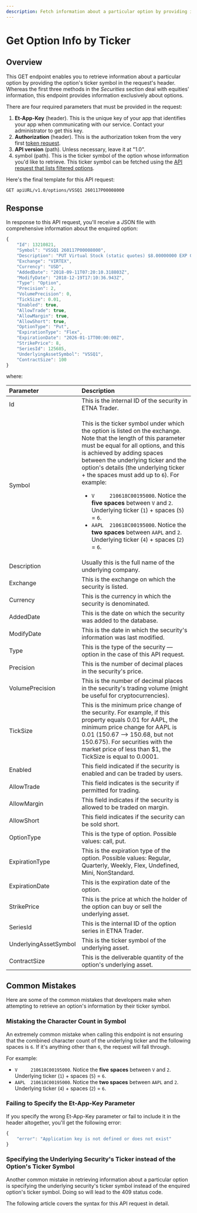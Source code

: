 ```yaml
---
description: Fetch information about a particular option by providing its ticker symbol
---
```


# Get Option Info by Ticker

## Overview

This GET endpoint enables you to retrieve information about a particular option by providing the option's ticker symbol in the request's header. Whereas the first three methods in the _Securities_ section deal with equities' information, this endpoint provides information exclusively about options.

There are four required parameters that must be provided in the request:

1. **Et-App-Key** \(header\). This is the unique key of your app that identifies your app when communicating with our service. Contact your administrator to get this key.
2. **Authorization** \(header\). This is the authorization token from the very first [token request](../../authentication/requesting-tokens/).
3. **API version** \(path\). Unless necessary, leave it at "1.0".
4. symbol \(path\). This is the ticker symbol of the option whose information you'd like to retrieve. This ticker symbol can be fetched using the [API request that lists filtered options](../get-filtered-options/).

Here's the final template for this API request:

```text
GET apiURL/v1.0/options/VSSQ1 260117P00008000
```

## Response

In response to this API request, you'll receive a JSON file with comprehensive information about the enquired option:

```javascript
{
    "Id": 13210821,
    "Symbol": "VSSQ1 260117P00008000",
    "Description": "PUT Virtual Stock (static quotes) $8.00000000 EXP 01/17/26",
    "Exchange": "VIRTEX",
    "Currency": "USD",
    "AddedDate": "2018-09-11T07:20:10.318803Z",
    "ModifyDate": "2018-12-19T17:10:36.943Z",
    "Type": "Option",
    "Precision": 2,
    "VolumePrecision": 0,
    "TickSize": 0.01,
    "Enabled": true,
    "AllowTrade": true,
    "AllowMargin": true,
    "AllowShort": true,
    "OptionType": "Put",
    "ExpirationType": "Flex",
    "ExpirationDate": "2026-01-17T00:00:00Z",
    "StrikePrice": 8,
    "SeriesId": 125685,
    "UnderlyingAssetSymbol": "VSSQ1",
    "ContractSize": 100
}
```

where:

<table>
  <thead>
    <tr>
      <th style="text-align:left">Parameter</th>
      <th style="text-align:left">Description</th>
    </tr>
  </thead>
  <tbody>
    <tr>
      <td style="text-align:left">Id</td>
      <td style="text-align:left">This is the internal ID of the security in ETNA Trader.</td>
    </tr>
    <tr>
      <td style="text-align:left">Symbol</td>
      <td style="text-align:left">
        <p>This is the ticker symbol under which the option is listed on the exchange.
          Note that the length of this parameter must be equal for all options, and
          this is achieved by adding spaces between the underlying ticker and the
          option&apos;s details (the underlying ticker + the spaces must add up to <code>6</code>).
          For example:</p>
        <ul>
          <li><code>V     210618C00195000</code>. Notice the <b>five</b>  <b>spaces</b> between <code>V</code> and <code>2</code>.
            Underlying ticker (<code>1</code>) + spaces (<code>5</code>) = <code>6</code>.</li>
          <li><code>AAPL  210618C00195000</code>. Notice the <b>two spaces</b> between <code>AAPL</code> and <code>2</code>.
            Underlying ticker (<code>4</code>) + spaces (<code>2</code>) = <code>6</code>.</li>
        </ul>
      </td>
    </tr>
    <tr>
      <td style="text-align:left">Description</td>
      <td style="text-align:left">Usually this is the full name of the underlying company.</td>
    </tr>
    <tr>
      <td style="text-align:left">Exchange</td>
      <td style="text-align:left">This is the exchange on which the security is listed.</td>
    </tr>
    <tr>
      <td style="text-align:left">Currency</td>
      <td style="text-align:left">This is the currency in which the security is denominated.</td>
    </tr>
    <tr>
      <td style="text-align:left">AddedDate</td>
      <td style="text-align:left">This is the date on which the security was added to the database.</td>
    </tr>
    <tr>
      <td style="text-align:left">ModifyDate</td>
      <td style="text-align:left">This is the date in which the security&apos;s information was last modified.</td>
    </tr>
    <tr>
      <td style="text-align:left">Type</td>
      <td style="text-align:left">This is the type of the security &#x2014; option in the case of this API
        request.</td>
    </tr>
    <tr>
      <td style="text-align:left">Precision</td>
      <td style="text-align:left">This is the number of decimal places in the security&apos;s price.</td>
    </tr>
    <tr>
      <td style="text-align:left">VolumePrecision</td>
      <td style="text-align:left">This is the number of decimal places in the security&apos;s trading volume
        (might be useful for cryptocurrencies).</td>
    </tr>
    <tr>
      <td style="text-align:left">TickSize</td>
      <td style="text-align:left">This is the minimum price change of the security. For example, if this
        property equals 0.01 for AAPL, the minimum price change for AAPL is 0.01
        (150.67 &#x2014;&gt; 150.68, but not 150.675). For securities with the
        market price of less than $1, the TickSize is equal to 0.0001.</td>
    </tr>
    <tr>
      <td style="text-align:left">Enabled</td>
      <td style="text-align:left">This field indicated if the security is enabled and can be traded by users.</td>
    </tr>
    <tr>
      <td style="text-align:left">AllowTrade</td>
      <td style="text-align:left">This field indicates is the security if permitted for trading.</td>
    </tr>
    <tr>
      <td style="text-align:left">AllowMargin</td>
      <td style="text-align:left">This field indicates if the security is allowed to be traded on margin.</td>
    </tr>
    <tr>
      <td style="text-align:left">AllowShort</td>
      <td style="text-align:left">This field indicates if the security can be sold short.</td>
    </tr>
    <tr>
      <td style="text-align:left">OptionType</td>
      <td style="text-align:left">This is the type of option. Possible values: call, put.</td>
    </tr>
    <tr>
      <td style="text-align:left">ExpirationType</td>
      <td style="text-align:left">This is the expiration type of the option. Possible values: Regular, Quarterly,
        Weekly, Flex, Undefined, Mini, NonStandard.</td>
    </tr>
    <tr>
      <td style="text-align:left">ExpirationDate</td>
      <td style="text-align:left">This is the expiration date of the option.</td>
    </tr>
    <tr>
      <td style="text-align:left">StrikePrice</td>
      <td style="text-align:left">This is the price at which the holder of the option can buy or sell the
        underlying asset.</td>
    </tr>
    <tr>
      <td style="text-align:left">SeriesId</td>
      <td style="text-align:left">This is the internal ID of the option series in ETNA Trader.</td>
    </tr>
    <tr>
      <td style="text-align:left">UnderlyingAssetSymbol</td>
      <td style="text-align:left">This is the ticker symbol of the underlying asset.</td>
    </tr>
    <tr>
      <td style="text-align:left">ContractSize</td>
      <td style="text-align:left">This is the deliverable quantity of the option&apos;s underlying asset.</td>
    </tr>
  </tbody>
</table>

## Common Mistakes

Here are some of the common mistakes that developers make when attempting to retrieve an option's information by their ticker symbol.

### Mistaking the Character Count in Symbol

An extremely common mistake when calling this endpoint is not ensuring that the combined character count of the underlying ticker and the following spaces is `6`. If it's anything other than `6`, the request will fall through.

For example:

* `V     210618C00195000`. Notice the **five** **spaces** between `V` and `2`. Underlying ticker \(`1`\) + spaces \(`5`\) = `6`.
* `AAPL  210618C00195000`. Notice the **two spaces** between `AAPL` and `2`. Underlying ticker \(`4`\) + spaces \(`2`\) = `6`.

### Failing to Specify the Et-App-Key Parameter

If you specify the wrong Et-App-Key parameter or fail to include it in the header altogether, you'll get the following error:

```javascript
{
    "error": "Application key is not defined or does not exist"
}
```

### Specifying the Underlying Security's Ticker instead of the Option's Ticker Symbol

Another common mistake in retrieving information about a particular option is specifying the underlying security's ticker symbol instead of the enquired option's ticker symbol. Doing so will lead to the 409 status code.

The following article covers the syntax for this API request in detail.

